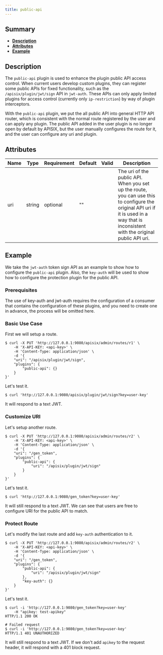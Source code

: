 ```yaml
---
title: public-api
---
```


<!--
#
# Licensed to the Apache Software Foundation (ASF) under one or more
# contributor license agreements.  See the NOTICE file distributed with
# this work for additional information regarding copyright ownership.
# The ASF licenses this file to You under the Apache License, Version 2.0
# (the "License"); you may not use this file except in compliance with
# the License.  You may obtain a copy of the License at
#
#     http://www.apache.org/licenses/LICENSE-2.0
#
# Unless required by applicable law or agreed to in writing, software
# distributed under the License is distributed on an "AS IS" BASIS,
# WITHOUT WARRANTIES OR CONDITIONS OF ANY KIND, either express or implied.
# See the License for the specific language governing permissions and
# limitations under the License.
#
-->

## Summary

- [**Description**](#description)
- [**Attributes**](#attributes)
- [**Example**](#example)

## Description

The `public-api` plugin is used to enhance the plugin public API access control.
When current users develop custom plugins, they can register some public APIs for fixed functionality, such as the `/apisix/plugin/jwt/sign` API in `jwt-auth`. These APIs can only apply limited plugins for access control (currently only `ip-restriction`) by way of plugin interceptors.

With the `public-api` plugin, we put the all public API into general HTTP API router, which is consistent with the normal route registered by the user and can apply any plugin. The public API added in the user plugin is no longer open by default by APISIX, but the user manually configures the route for it, and the user can configure any uri and plugin.

## Attributes

| Name | Type | Requirement | Default | Valid | Description |
| -- | -- | -- | -- | -- | -- |
| uri | string | optional | "" |   | The uri of the public API. When you set up the route, you can use this to configure the original API uri if it is used in a way that is inconsistent with the original public API uri. |

## Example

We take the `jwt-auth` token sign API as an example to show how to configure the `public-api` plugin. Also, the `key-auth` will be used to show how to configure the protection plugin for the public API.

### Prerequisites

The use of key-auth and jwt-auth requires the configuration of a consumer that contains the configuration of these plugins, and you need to create one in advance, the process will be omitted here.

### Basic Use Case

First we will setup a route.

```shell
$ curl -X PUT 'http://127.0.0.1:9080/apisix/admin/routes/r1' \
    -H 'X-API-KEY: <api-key>' \
    -H 'Content-Type: application/json' \
    -d '{
    "uri": "/apisix/plugin/jwt/sign",
    "plugins": {
        "public-api": {}
    }
}'
```

Let's test it.

```shell
$ curl 'http://127.0.0.1:9080/apisix/plugin/jwt/sign?key=user-key'
```

It will respond to a text JWT.

### Customize URI

Let's setup another route.

```shell
$ curl -X PUT 'http://127.0.0.1:9080/apisix/admin/routes/r2' \
    -H 'X-API-KEY: <api-key>' \
    -H 'Content-Type: application/json' \
    -d '{
    "uri": "/gen_token",
    "plugins": {
        "public-api": {
            "uri": "/apisix/plugin/jwt/sign"
        }
    }
}'
```

Let's test it.

```shell
$ curl 'http://127.0.0.1:9080/gen_token?key=user-key'
```

It will still respond to a text JWT. We can see that users are free to configure URI for the public API to match.

### Protect Route

Let's modify the last route and add `key-auth` authentication to it.

```shell
$ curl -X PUT 'http://127.0.0.1:9080/apisix/admin/routes/r2' \
    -H 'X-API-KEY: <api-key>' \
    -H 'Content-Type: application/json' \
    -d '{
    "uri": "/gen_token",
    "plugins": {
        "public-api": {
            "uri": "/apisix/plugin/jwt/sign"
        },
        "key-auth": {}
    }
}'
```

Let's test it.

```shell
$ curl -i 'http://127.0.0.1:9080/gen_token?key=user-key'
    -H "apikey: test-apikey"
HTTP/1.1 200 OK

# Failed request
$ curl -i 'http://127.0.0.1:9080/gen_token?key=user-key'
HTTP/1.1 401 UNAUTHORIZED
```

It will still respond to a text JWT. If we don't add `apikey` to the request header, it will respond with a 401 block request.